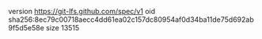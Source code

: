 version https://git-lfs.github.com/spec/v1
oid sha256:8ec79c00718aecc4dd61ea02c157dc80954af0d34ba11de75d692ab9f5d5e58e
size 13515
